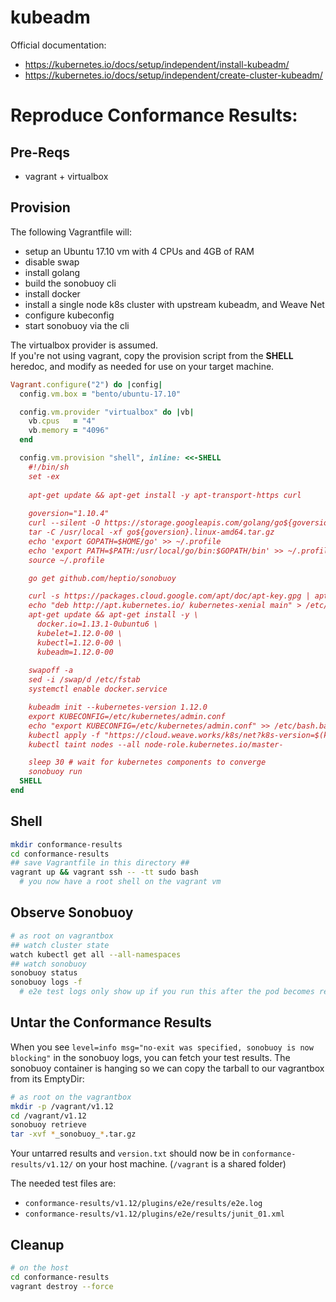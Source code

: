 # kubeadm
Official documentation:
 - https://kubernetes.io/docs/setup/independent/install-kubeadm/
 - https://kubernetes.io/docs/setup/independent/create-cluster-kubeadm/


# Reproduce Conformance Results:

## Pre-Reqs
- vagrant + virtualbox

## Provision
The following Vagrantfile will:
- setup an Ubuntu 17.10 vm with 4 CPUs and 4GB of RAM
- disable swap
- install golang
- build the sonobuoy cli
- install docker
- install a single node k8s cluster with upstream kubeadm, and Weave Net
- configure kubeconfig
- start sonobuoy via the cli

The virtualbox provider is assumed.  
If you're not using vagrant, copy the provision script from the **SHELL** heredoc, and modify as needed for use on your target machine. 
```ruby
Vagrant.configure("2") do |config|
  config.vm.box = "bento/ubuntu-17.10"

  config.vm.provider "virtualbox" do |vb|
    vb.cpus   = "4"
    vb.memory = "4096"
  end

  config.vm.provision "shell", inline: <<-SHELL
    #!/bin/sh
    set -ex
    
    apt-get update && apt-get install -y apt-transport-https curl
    
    goversion="1.10.4"
    curl --silent -O https://storage.googleapis.com/golang/go${goversion}.linux-amd64.tar.gz
    tar -C /usr/local -xf go${goversion}.linux-amd64.tar.gz
    echo 'export GOPATH=$HOME/go' >> ~/.profile
    echo 'export PATH=$PATH:/usr/local/go/bin:$GOPATH/bin' >> ~/.profile
    source ~/.profile

    go get github.com/heptio/sonobuoy

    curl -s https://packages.cloud.google.com/apt/doc/apt-key.gpg | apt-key add -
    echo "deb http://apt.kubernetes.io/ kubernetes-xenial main" > /etc/apt/sources.list.d/kubernetes.list
    apt-get update && apt-get install -y \
      docker.io=1.13.1-0ubuntu6 \
      kubelet=1.12.0-00 \
      kubectl=1.12.0-00 \
      kubeadm=1.12.0-00
    
    swapoff -a
    sed -i /swap/d /etc/fstab
    systemctl enable docker.service

    kubeadm init --kubernetes-version 1.12.0
    export KUBECONFIG=/etc/kubernetes/admin.conf
    echo "export KUBECONFIG=/etc/kubernetes/admin.conf" >> /etc/bash.bashrc
    kubectl apply -f "https://cloud.weave.works/k8s/net?k8s-version=$(kubectl version | base64 | tr -d '\n')"
    kubectl taint nodes --all node-role.kubernetes.io/master-

    sleep 30 # wait for kubernetes components to converge
    sonobuoy run
  SHELL
end
```

## Shell
```bash
mkdir conformance-results
cd conformance-results
## save Vagrantfile in this directory ##
vagrant up && vagrant ssh -- -tt sudo bash
  # you now have a root shell on the vagrant vm
```

## Observe Sonobuoy
```bash
# as root on vagrantbox
## watch cluster state
watch kubectl get all --all-namespaces
## watch sonobuoy
sonobuoy status
sonobuoy logs -f
  # e2e test logs only show up if you run this after the pod becomes ready
```

## Untar the Conformance Results
When you see `level=info msg="no-exit was specified, sonobuoy is now blocking"` in the sonobuoy logs, you can fetch your test results.
The sonobuoy container is hanging so we can copy the tarball to our vagrantbox from its EmptyDir:
```bash
# as root on the vagrantbox
mkdir -p /vagrant/v1.12
cd /vagrant/v1.12
sonobuoy retrieve
tar -xvf *_sonobuoy_*.tar.gz
```
Your untarred results and `version.txt` should now be in `conformance-results/v1.12/` on your host machine. (`/vagrant` is a shared folder)

The needed test files are:
- `conformance-results/v1.12/plugins/e2e/results/e2e.log`
- `conformance-results/v1.12/plugins/e2e/results/junit_01.xml`


## Cleanup
```bash
# on the host
cd conformance-results
vagrant destroy --force
```
